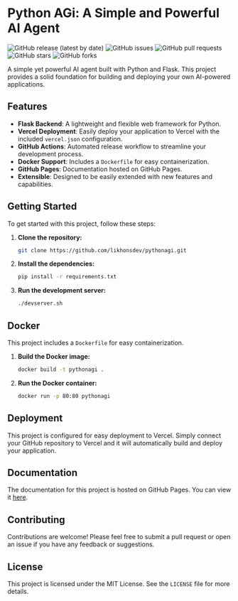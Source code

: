 # Python AGi: A Simple and Powerful AI Agent

![GitHub release (latest by date)](https://img.shields.io/github/v/release/likhonsdev/pythonagi)
![GitHub issues](https://img.shields.io/github/issues/likhonsdev/pythonagi)
![GitHub pull requests](https://img.shields.io/github/issues-pr/likhonsdev/pythonagi)
![GitHub stars](https://img.shields.io/github/stars/likhonsdev/pythonagi)
![GitHub forks](https://img.shields.io/github/forks/likhonsdev/pythonagi)

A simple yet powerful AI agent built with Python and Flask. This project provides a solid foundation for building and deploying your own AI-powered applications.

## Features

*   **Flask Backend**: A lightweight and flexible web framework for Python.
*   **Vercel Deployment**: Easily deploy your application to Vercel with the included `vercel.json` configuration.
*   **GitHub Actions**: Automated release workflow to streamline your development process.
*   **Docker Support**: Includes a `Dockerfile` for easy containerization.
*   **GitHub Pages**: Documentation hosted on GitHub Pages.
*   **Extensible**: Designed to be easily extended with new features and capabilities.

## Getting Started

To get started with this project, follow these steps:

1.  **Clone the repository:**
    ```sh
    git clone https://github.com/likhonsdev/pythonagi.git
    ```
2.  **Install the dependencies:**
    ```sh
    pip install -r requirements.txt
    ```
3.  **Run the development server:**
    ```sh
    ./devserver.sh
    ```

## Docker

This project includes a `Dockerfile` for easy containerization.

1.  **Build the Docker image:**
    ```sh
    docker build -t pythonagi .
    ```
2.  **Run the Docker container:**
    ```sh
    docker run -p 80:80 pythonagi
    ```

## Deployment

This project is configured for easy deployment to Vercel. Simply connect your GitHub repository to Vercel and it will automatically build and deploy your application.

## Documentation

The documentation for this project is hosted on GitHub Pages. You can view it [here](https://likhonsdev.github.io/pythonagi/).

## Contributing

Contributions are welcome! Please feel free to submit a pull request or open an issue if you have any feedback or suggestions.

## License

This project is licensed under the MIT License. See the `LICENSE` file for more details.